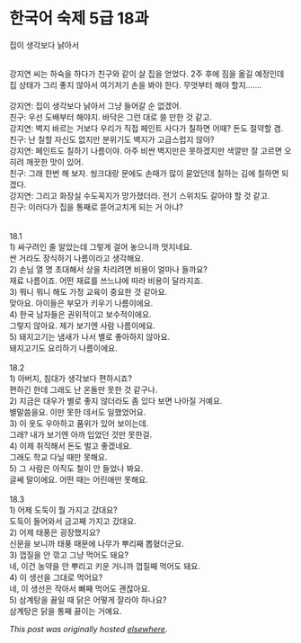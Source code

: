 # 한국어 숙제 5급 18과

<div>
<p>&#51665;&#51060; &#49373;&#44033;&#48372;&#45796; &#45217;&#50500;&#49436;</p>
<div><br></div>
<div>&#44053;&#51648;&#50672; &#50472;&#45716; &#54616;&#49689;&#51012; &#54616;&#45796;&#44032; &#52828;&#44396;&#50752; &#44057;&#51060; &#49332; &#51665;&#51012; &#50619;&#50632;&#45796;. 2&#51452; &#54980;&#50640; &#51664;&#51012; &#50734;&#44600; &#50696;&#51221;&#51064;&#45936; &#51665; &#49345;&#53468;&#44032; &#44536;&#47532; &#51339;&#51648; &#50506;&#50500;&#49436; &#50668;&#44592;&#51200;&#44592; &#49552;&#51012; &#48400;&#50556; &#54620;&#45796;. &#47924;&#50631;&#48512;&#53552; &#54644;&#50556; &#54624;&#51648;.......</div>
<div><br></div>
<div>&#44053;&#51648;&#50672;: &#51665;&#51060; &#49373;&#44033;&#48372;&#45796; &#45217;&#50500;&#49436; &#44536;&#45285; &#46308;&#50612;&#44040; &#49692; &#50630;&#44192;&#50612;.</div>
<div>&#52828;&#44396;: &#50864;&#49440; &#46020;&#48176;&#48512;&#53552; &#54644;&#50556;&#51648;. &#48148;&#45797;&#51008; &#44536;&#47088; &#45824;&#47196; &#50424; &#47564;&#54620; &#44163; &#44057;&#44256;.</div>
<div>&#44053;&#51648;&#50672;: &#48317;&#51648; &#48148;&#47476;&#45716; &#44144;&#48372;&#45796; &#50864;&#47532;&#44032; &#51649;&#51217; &#54168;&#51064;&#53944; &#49324;&#45796;&#44032; &#52832;&#54616;&#47732; &#50612;&#46412;? &#46024;&#46020; &#51208;&#50557;&#54624; &#44216;.</div>
<div>&#52828;&#44396;: &#45212; &#52832;&#54624; &#51088;&#49888;&#46020; &#50630;&#51648;&#47564; &#48516;&#50948;&#44592;&#46020; &#48317;&#51648;&#44032; &#44256;&#44553;&#49828;&#47101;&#51648; &#50506;&#50500;?</div>
<div>&#44053;&#51648;&#50672;: &#54168;&#51064;&#53944;&#46020; &#52832;&#54616;&#44592; &#45208;&#47492;&#51060;&#50556;. &#50500;&#51452; &#48708;&#49916; &#48317;&#51648;&#47564;&#51008; &#47803;&#54616;&#44192;&#51648;&#47564; &#49353;&#44628;&#47564; &#51096; &#44256;&#47476;&#47732; &#50724;&#55176;&#47140; &#44648;&#45143;&#54620; &#47579;&#51060; &#51080;&#50612;.</div>
<div>&#52828;&#44396;: &#44536;&#47000; &#54620;&#48264; &#54644; &#48372;&#51088;. &#50493;&#53356;&#45824;&#46993; &#47928;&#50640;&#46020; &#49552;&#46412;&#44032; &#47566;&#51060; &#47931;&#50632;&#45912;&#45936; &#52832;&#54616;&#45716; &#44608;&#50640; &#52832;&#54616;&#47732; &#46104;&#44192;&#45796;.</div>
<div>&#44053;&#51648;&#50672;: &#44536;&#47532;&#44256; &#54868;&#51109;&#49892; &#49688;&#46020;&#44845;&#51648;&#44032; &#47581;&#44032;&#51276;&#45908;&#46972;. &#51204;&#44592; &#49828;&#50948;&#52824;&#46020; &#44040;&#50500;&#50556; &#54624; &#44163; &#44057;&#44256;.</div>
<div>&#52828;&#44396;: &#51060;&#47084;&#45796;&#44032; &#51665;&#51012; &#53685;&#51704;&#47196; &#46895;&#50612;&#44256;&#52824;&#44172; &#46104;&#45716; &#44144; &#50500;&#45264;?</div>
<div><br></div>
<div><br></div>
<div>18.1</div>
<div>1) &#49912;&#44396;&#47140;&#51064; &#51460; &#50508;&#50520;&#45716;&#45936; &#44536;&#47111;&#44172; &#44152;&#50612; &#45459;&#51004;&#45768;&#44620; &#47691;&#51648;&#45348;&#50836;.</div>
<div>&#49916; &#44144;&#46972;&#46020; &#51109;&#49885;&#54616;&#44592; &#45208;&#47492;&#51060;&#46972;&#44256; &#49373;&#44033;&#54644;&#50836;.</div>
<div>2) &#49552;&#45784; &#50676; &#47749; &#52488;&#45824;&#54644;&#49436; &#49345;&#51012; &#52264;&#47532;&#47140;&#47732; &#48708;&#50857;&#51060; &#50620;&#47560;&#45208; &#46308;&#44620;&#50836;?</div>
<div>&#51116;&#47308; &#45208;&#47492;&#51060;&#51424;. &#50612;&#46500; &#51116;&#47308;&#47484; &#50416;&#45712;&#45264;&#50640; &#46384;&#46972; &#48708;&#50857;&#51060; &#45804;&#46972;&#51648;&#51424;.</div>
<div>3) &#47952;&#45768; &#47952;&#45768; &#54644;&#46020; &#44032;&#51221; &#44368;&#50977;&#51060; &#51473;&#50836;&#54620; &#44163; &#44057;&#50500;&#50836;.</div>
<div>&#47582;&#50500;&#50836;. &#50500;&#51060;&#46308;&#51008; &#48512;&#47784;&#44032; &#53412;&#50864;&#44592; &#45208;&#47492;&#51060;&#50640;&#50836;.</div>
<div>4) &#54620;&#44397; &#45224;&#51088;&#46308;&#51008; &#44428;&#50948;&#51201;&#51060;&#44256; &#48372;&#49688;&#51201;&#51060;&#50640;&#50836;.</div>
<div>&#44536;&#47111;&#51648; &#50506;&#50500;&#50836;. &#51228;&#44032; &#48372;&#44592;&#50644; &#49324;&#46988; &#45208;&#47492;&#51060;&#50640;&#50836;.</div>
<div>5) &#46076;&#51648;&#44256;&#44592;&#45716; &#45252;&#49352;&#44032; &#45208;&#49436; &#48324;&#47196; &#51339;&#50500;&#54616;&#51648; &#50506;&#50500;&#50836;.</div>
<div>&#46076;&#51648;&#44256;&#44592;&#46020; &#50836;&#47532;&#54616;&#44592; &#45208;&#47492;&#51060;&#50640;&#50836;.</div>
<div><br></div>
<div>18.2</div>
<div>1) &#50500;&#48260;&#51648;, &#52840;&#45824;&#44032; &#49373;&#44033;&#48372;&#45796; &#54200;&#54616;&#49884;&#51424;?</div>
<div>&#54200;&#54616;&#44596; &#54620;&#45936; &#44536;&#47000;&#46020; &#45212; &#50728;&#46028;&#47564; &#47803;&#54620; &#44163; &#44057;&#44396;&#45208;.</div>
<div>2) &#51648;&#44552;&#51008; &#45824;&#50864;&#44032; &#48324;&#47196; &#51339;&#51648; &#50506;&#45908;&#46972;&#46020; &#51328; &#51080;&#45796; &#48372;&#47732; &#45208;&#50500;&#51656; &#44144;&#50696;&#50836;.</div>
<div>&#48324;&#47568;&#50432;&#51012;&#50836;. &#51060;&#47564; &#47803;&#54620; &#45936;&#49436;&#46020; &#51068;&#54664;&#50632;&#50612;&#50836;.</div>
<div>3) &#51060; &#50743;&#46020; &#50864;&#50500;&#54616;&#44256; &#54408;&#50948;&#44032; &#51080;&#50612; &#48372;&#51060;&#45716;&#45936;.</div>
<div>&#44536;&#47000;? &#45236;&#44032; &#48372;&#44592;&#50644; &#50500;&#44620; &#51077;&#50632;&#45912; &#44163;&#47564; &#47803;&#54620;&#44152;.</div>
<div>4) &#51060;&#51228; &#52712;&#51649;&#54644;&#49436; &#46024;&#46020; &#48268;&#44256; &#51339;&#44192;&#45348;&#50836;.</div>
<div>&#44536;&#47000;&#46020; &#54617;&#44368; &#45796;&#45776; &#46412;&#47564; &#47803;&#54644;&#50836;.</div>
<div>5) &#44536; &#49324;&#46988;&#51008; &#50500;&#51649;&#46020; &#52384;&#51060; &#50504; &#46308;&#50632;&#45208; &#48400;&#50836;.</div>
<div>&#44544;&#50052; &#47568;&#51060;&#50640;&#50836;. &#50612;&#46500; &#46412;&#45716; &#50612;&#47536;&#50528;&#47564; &#47803;&#54644;&#50836;.</div>
<div><br></div>
<div>18.3</div>
<div>1) &#50612;&#51228; &#46020;&#46161;&#51060; &#47960; &#44032;&#51648;&#44256; &#44052;&#45824;&#50836;?</div>
<div>&#46020;&#46161;&#51060; &#46308;&#50612;&#50752;&#49436; &#44552;&#44256;&#51704; &#44032;&#51648;&#44256; &#44052;&#45824;&#50836;.</div>
<div>2) &#50612;&#51228; &#53468;&#54413;&#51008; &#44361;&#51109;&#54664;&#51648;&#50836;?</div>
<div>&#49888;&#47928;&#51012; &#48372;&#45768;&#44620; &#53468;&#54413; &#46412;&#47928;&#50640; &#45208;&#47924;&#44032; &#49100;&#47532;&#51704; &#48977;&#54804;&#45908;&#44400;&#50836;.</div>
<div>3) &#44749;&#51656;&#51012; &#50504; &#44622;&#44256; &#44536;&#45285; &#47673;&#50612;&#46020; &#46076;&#50836;?</div>
<div>&#45348;, &#51060;&#44148; &#45453;&#50557;&#51012; &#50504; &#49100;&#47532;&#44256; &#53412;&#50868; &#44144;&#45768;&#44620; &#44749;&#51656;&#51704; &#47673;&#50612;&#46020; &#46076;&#50836;.</div>
<div>4) &#51060; &#49373;&#49440;&#51012; &#44536;&#45824;&#47196; &#47673;&#50612;&#50836;?</div>
<div>&#45348;, &#51060; &#49373;&#49440;&#51008; &#51089;&#50500;&#49436; &#48904;&#51704; &#47673;&#50612;&#46020; &#44316;&#52270;&#50500;&#50836;.</div>
<div>5) &#49340;&#44228;&#53461;&#51012; &#45139;&#51068; &#46412; &#45805;&#51008; &#50612;&#46523;&#44172; &#51096;&#46972;&#50556; &#54616;&#45208;&#50836;?</div>
<div>&#49340;&#44228;&#53461;&#51008; &#45805;&#51012; &#53685;&#51704; &#45139;&#51060;&#45716; &#44144;&#50696;&#50836;.</div>
</div>


*This post was originally hosted [elsewhere](http://planspace.blogspot.com/2009/12/5-18.html).*
